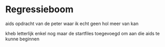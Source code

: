 # Regressieboom
aids opdracht van de peter waar ik echt geen hol meer van kan

kheb letterlijk enkel nog maar de startfiles toegevoegd om aan die aids te kunne beginnen
